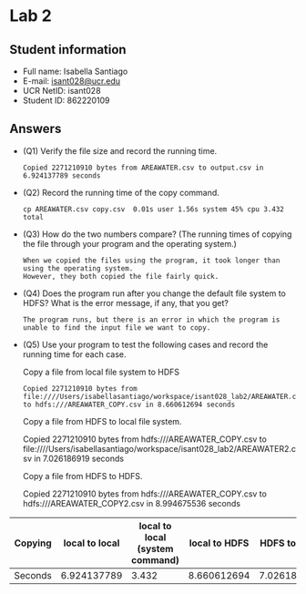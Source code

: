 # Lab 2

## Student information
* Full name: Isabella Santiago
* E-mail: isant028@ucr.edu 
* UCR NetID: isant028
* Student ID: 862220109

## Answers

* (Q1) Verify the file size and record the running time. 
  
      Copied 2271210910 bytes from AREAWATER.csv to output.csv in 6.924137789 seconds
  
* (Q2) Record the running time of the copy command.

      cp AREAWATER.csv copy.csv  0.01s user 1.56s system 45% cpu 3.432 total

* (Q3) How do the two numbers compare? (The running times of copying the file through your program and the operating system.)

      When we copied the files using the program, it took longer than using the operating system. 
      However, they both copied the file fairly quick. 

* (Q4)  Does the program run after you change the default file system to HDFS? What is the error message, if any, that you get?
  
      The program runs, but there is an error in which the program is unable to find the input file we want to copy. 

* (Q5)  Use your program to test the following cases and record the running time for each case.

  Copy a file from local file system to HDFS

      Copied 2271210910 bytes from file:////Users/isabellasantiago/workspace/isant028_lab2/AREAWATER.csv to hdfs:///AREAWATER_COPY.csv in 8.660612694 seconds
        

  Copy a file from HDFS to local file system.

    Copied 2271210910 bytes from hdfs:///AREAWATER_COPY.csv to file:////Users/isabellasantiago/workspace/isant028_lab2/AREAWATER2.csv in 7.026186919 seconds

  Copy a file from HDFS to HDFS.

    Copied 2271210910 bytes from hdfs:///AREAWATER_COPY.csv to hdfs:///AREAWATER_COPY2.csv in 8.994675536 seconds


Copying | local to local | local to local (system command) | local to HDFS | HDFS to local | HDFS to HDFS| 
--- | --- | --- | --- |--- |--- 
Seconds | 6.924137789 | 3.432 | 8.660612694 | 7.026186919 | 8.994675536 |

